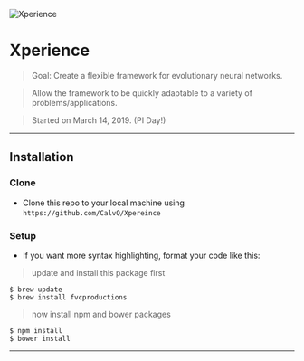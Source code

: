 ![Xperience](https://raw.githubusercontent.com/CalvQ/Xperience/images/Xperience.png)
# Xperience
 > Goal: Create a flexible framework for evolutionary neural networks.
 
 > Allow the framework to be quickly adaptable to a variety of problems/applications.
 
 > Started on March 14, 2019. (PI Day!)

---

## Installation
### Clone

- Clone this repo to your local machine using `https://github.com/CalvQ/Xpereince`

### Setup

- If you want more syntax highlighting, format your code like this:

 > update and install this package first

```shell
$ brew update
$ brew install fvcproductions
```

 > now install npm and bower packages

```shell
$ npm install
$ bower install
```

---
